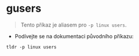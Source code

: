 # gusers

> Tento příkaz je aliasem pro `-p linux users`.

- Podívejte se na dokumentaci původního příkazu:

`tldr -p linux users`
